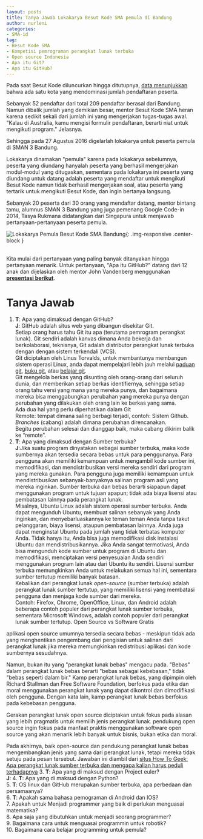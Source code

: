 ```yaml
---
layout: posts
title: Tanya Jawab Lokakarya Besut Kode SMA pemula di Bandung 
author: nurleni
categories:
- SMA-id
tag:
- Besut Kode SMA
- Kompetisi pemrograman perangkat lunak terbuka
- Open source Indonesia
- Apa itu Git?
- Apa itu GitHub?
---
```


Pada saat Besut Kode diluncurkan hingga ditutupnya, [data menunjukkan](http://wikimedia-id.github.io/sma-id/2017/01/03/HasilBesutKodeSMA.html) bahwa ada satu kota yang mendominasi jumlah pendaftaran peserta. 

Sebanyak 52 pendaftar dari total 209 pendaftar berasal dari Bandung. Namun dibalik jumlah yang demikian besar, mentor Besut Kode SMA heran karena sedikit sekali dari jumlah ini yang mengerjakan tugas-tugas awal. "Kalau di Australia, kamu mengisi formulir pendaftaran, berarti niat untuk mengikuti program." Jelasnya. 

Sehingga pada 27 Agustus 2016 digelarlah lokakarya untuk peserta pemula di SMAN 3 Bandung. 

Lokakarya dinamakan "pemula" karena pada lokakarya sebelumnya, peserta yang diundang hanyalah peserta yang berhasil mengerjakan modul-modul yang ditugaskan, sementara pada lokakarya ini peserta yang diundang untuk datang adalah peserta yang mendaftar untuk mengikuti Besut Kode namun tidak berhasil mengerjakan soal, atau peserta yang tertarik untuk mengikuti Besut Kode, dan ingin bertanya langsung. 

Sebanyak 20 peserta dari 30 orang yang mendaftar datang, mentor bintang tamu, alumnus SMAN 3 Bandung yang juga pemenang Google Code-in 2014, Tasya Rukmana didatangkan dari Singapura untuk menjawab pertanyaan-pertanyaan peserta pemula. 

![Lokakarya Pemula Besut Kode SMA Bandung](http://wikimedia-id.github.io/besutkode/img/blog/Peserta%20Lokakarya%20pemula%20Besut%20Kode%20SMA%20%20Bandung%202.jpg "Lokakarya Pemula Besut Kode SMA Bandung"){: .img-responsive .center-block } 

<br>Kita mulai dari pertanyaan yang paling banyak ditanyakan hingga pertanyaan menarik. Untuk pertanyaan, "Apa itu GitHub?" datang dari 12 anak dan dijelaskan oleh mentor John Vandenberg menggunakan **[presentasi berikut](http://www.slideshare.net/jayvdb/workshop-2-65341653)**. 

# Tanya Jawab 

1. **T**: Apa yang dimaksud dengan GitHub?<br> **J**: GitHub adalah situs web yang dibangun disekitar Git. <br>Setiap orang harus tahu Git itu apa (terutama pemrogram perangkat lunak). Git sendiri adalah kanvas dimana Anda bekerja dan berkolaborasi, teknisnya, Git adalah distributor perangkat lunak terbuka dengan dengan sistem terkendali (VCS). <br> Git diciptakan oleh Linus Torvalds, untuk membantunya membangun sistem operasi Linux, anda dapat mempelajari lebih jauh melalui [paduan git](https://github.com/GitIndonesia/handbook), [buku git](https://github.com/endymuhardin/buku-git), atau [belajar git](https://github.com/endymuhardin/belajarGit). <br> Git mengelola berkas yang disunting oleh orang-orang dari seluruh dunia, dan memberikan setiap berkas identifiernya, sehingga setiap orang tahu versi yang mana yang mereka punya, dan bagaimana mereka bisa menggabungkan perubahan yang mereka punya dengan perubahan yang dilakukan oleh orang lain ke berkas yang sama. <br> Ada dua hal yang perlu diperhatikan dalam Git<br>Remote: tempat dimana saling berbagi terjadi, contoh: Sistem Github.<br>*Branches* (cabang) adalah dimana perubahan direncanakan. <br>Begitu perubahan selesai dan dianggap baik, maka cabang dikirim balik ke “remote”. 
2. **T**: Apa yang dimaksud dengan Sumber terbuka?<br>**J**:Jika suatu program dinyatakan sebagai sumber terbuka, maka kode sumbernya akan tersedia secara bebas untuk para penggunanya. Para pengguna akan memiliki kemampuan untuk mengambil kode sumber ini, memodifikasi, dan mendistribusikan versi mereka sendiri dari program yang mereka gunakan. Para pengguna juga memiliki kemampuan untuk mendistribusikan sebanyak-banyaknya salinan program asli yang mereka inginkan. Sumber terbuka dan bebas berarti siapapun dapat menggunakan program untuk tujuan apapun; tidak ada biaya lisensi atau pembatasan lainnya pada perangkat lunak.<br>Misalnya, Ubuntu Linux adalah sistem operasi sumber terbuka. Anda dapat mengunduh Ubuntu, membuat salinan sebanyak yang Anda inginkan, dan menyebarluaskannya ke teman teman Anda tanpa takut pelanggaran, biaya lisensi, ataupun pembatasan lainnya. Anda juga dapat menginstal Ubuntu pada jumlah yang tidak terbatas komputer Anda. Tidak hanya itu, Anda bisa juga memodifikasi disk instalasi Ubuntu dan mendistribusikannya. Jika Anda sangat termotivasi, Anda bisa mengunduh kode sumber untuk program di Ubuntu dan memodifikasi, menciptakan versi penyesuaian Anda sendiri menggunakan program lain atau dari Ubuntu itu sendiri. Lisensi sumber terbuka memungkinkan Anda untuk melakukan semua hal ini, sementara sumber tertutup memiliki banyak batasan. <br> Kebalikan dari perangkat lunak *open-source* (sumber terbuka) adalah perangkat lunak sumber tertutup, yang memiliki lisensi yang membatasi pengguna dan menjaga kode sumber dari mereka. <br>Contoh: Firefox, Chrome, OpenOffice, Linux, dan Android adalah beberapa contoh populer dari perangkat lunak sumber terbuka, sementara Microsoft Windows, adalah contoh populer dari perangkat lunak sumber tertutup.
Open Source vs Software Gratis

aplikasi open source umumnya tersedia secara bebas - meskipun tidak ada yang menghentikan pengembang dari pengisian untuk salinan dari perangkat lunak jika mereka memungkinkan redistribusi aplikasi dan kode sumbernya sesudahnya.

Namun, bukan itu yang "perangkat lunak bebas" mengacu pada. "Bebas" dalam perangkat lunak bebas berarti "bebas sebagai kebebasan," tidak "bebas seperti dalam bir." Kamp perangkat lunak bebas, yang dipimpin oleh Richard Stallman dan Free Software Foundation, berfokus pada etika dan moral menggunakan perangkat lunak yang dapat dikontrol dan dimodifikasi oleh pengguna. Dengan kata lain, kamp perangkat lunak bebas berfokus pada kebebasan pengguna.

Gerakan perangkat lunak open source diciptakan untuk fokus pada alasan yang lebih pragmatis untuk memilih jenis perangkat lunak. pendukung open source ingin fokus pada manfaat praktis menggunakan software open source yang akan menarik lebih banyak untuk bisnis, bukan etika dan moral.

Pada akhirnya, baik open-source dan pendukung perangkat lunak bebas mengembangkan jenis yang sama dari perangkat lunak, tetapi mereka tidak setuju pada pesan tersebut. Jawaban ini diambil dari [situs How To Geek: Apa perangkat lunak sumber terbuka dan mengapa kalian harus peduli terhadapnya](http://www.howtogeek.com/129967/htg-explains-what-is-open-source-software-and-why-you-should-care/)
3. **T**: Apa yang di maksud dengan Project euler?<br>**J**: 
4. **T**: Apa yang di maksud dengan Python?<br>
5. **T**: OS linux dan GitHub merupakan sumber terbuka, apa perbedaan dan persamaanya?<br>
6. **T**: Apakah sama bahasa pemograman di Android dan IOS? <br>
7. Apakah untuk Menjadi programmer yang baik di perlukan menguasai matematika?<br> 
8. Apa saja yang dibutuhkan untuk menjadi seorang programmer?<br>
9. Bagaimana cara untuk menguasai programmin untuk robotik?<br>
10. Bagaimana cara belajar programming untuk pemula?<br>
